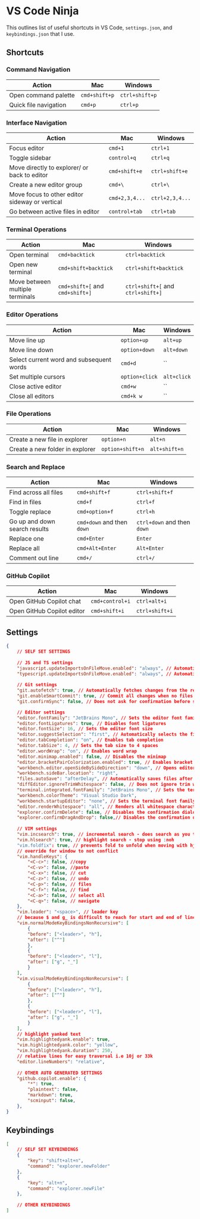 # VS Code Ninja

This outlines list of useful shortcuts in VS Code, `settings.json`, and `keybindings.json` that I use. 

## Shortcuts
### Command Navigation
| Action | Mac | Windows |
|--------|-----|---------|
| Open command palette | `cmd+shift+p` | `ctrl+shift+p` |
| Quick file navigation | `cmd+p` | `ctrl+p` |

### Interface Navigation
| Action | Mac | Windows |
|--------|-----|---------|
| Focus editor | `cmd+1` | `ctrl+1` |
| Toggle sidebar | `control+q` | `ctrl+q` |
| Move directly to explorer/ or back to editor | `cmd+shift+e` | `ctrl+shift+e` |
| Create a new editor group | `cmd+\` | `ctrl+\` |
| Move focus to other editor sideway or vertical | `cmd+2,3,4...` | `ctrl+2,3,4...` |
| Go between active files in editor | `control+tab` | `ctrl+tab` |

### Terminal Operations
| Action | Mac | Windows |
|--------|-----|---------|
| Open terminal | `cmd+backtick` | `ctrl+backtick` |
| Open new terminal | `cmd+shift+backtick` | `ctrl+shift+backtick` |
| Move between multiple terminals | `cmd+shift+[` and `cmd+shift+]` | `ctrl+shift+[` and `ctrl+shift+]` |
### Editor Operations
| Action | Mac | Windows |
|--------|-----|---------|
| Move line up | `option+up` | `alt+up` |
| Move line down | `option+down` | `alt+down` |
| Select current word and subsequent words | `cmd+d` | `` |
| Set multiple cursors | `option+click` | `alt+click` |
| Close active editor | `cmd+w` | `` |
| Close all editors | `cmd+k w` | `` |

### File Operations
| Action | Mac | Windows |
|--------|-----|---------|
| Create a new file in explorer | `option+n` | `alt+n` |
| Create a new folder in explorer | `option+shift+n` | `alt+shift+n` |

### Search and Replace
| Action | Mac | Windows |
|--------|-----|---------|
| Find across all files | `cmd+shift+f` | `ctrl+shift+f` |
| Find in files | `cmd+f` | `ctrl+f` |
| Toggle replace | `cmd+option+f` | `ctrl+h` |
| Go up and down search results | `cmd+down` and then `down` |`ctrl+down` and then `down`|
| Replace one | `cmd+Enter` | `Enter` |
| Replace all | `cmd+Alt+Enter` | `Alt+Enter` |
| Comment out line | `cmd+/` | `ctrl+/` |

### GitHub Copilot
| Action | Mac | Windows |
|--------|-----|---------|
| Open GitHub Copilot chat | `cmd+control+i` | `ctrl+alt+i` |
| Open GitHub Copilot editor | `cmd+shift+i` | `ctrl+shift+i` |

## Settings
```json
{
	// SELF SET SETTINGS
	
	// JS and TS settings
	"javascript.updateImportsOnFileMove.enabled": "always", // Automatically updates imports when JavaScript files are moved
	"typescript.updateImportsOnFileMove.enabled": "always", // Automatically updates imports when TypeScript files are moved
	
	// Git settings
	"git.autofetch": true, // Automatically fetches changes from the remote repository
	"git.enableSmartCommit": true, // Commit all changes when no files are added/staged for commit
	"git.confirmSync": false, // Does not ask for confirmation before syncing changes

	// Editor settings
	"editor.fontFamily": "JetBrains Mono", // Sets the editor font family
	"editor.fontLigatures": true, // Disables font ligatures
	"editor.fontSize": 16, // Sets the editor font size
	"editor.suggestSelection": "first", // Automatically selects the first suggestion when pressing Tab
	"editor.tabCompletion": "on", // Enables tab completion
	"editor.tabSize": 4, // Sets the tab size to 4 spaces
	"editor.wordWrap": "on", // Enables word wrap
	"editor.minimap.enabled": false, // Disables the minimap
	"editor.bracketPairColorization.enabled": true, // Enables bracket pair colorization
	"workbench.editor.openSideBySideDirection": "down", // Opens editors side by side in a downward direction
	"workbench.sideBar.location": "right",
	"files.autoSave": "afterDelay", // Automatically saves files after a delay
	"diffEditor.ignoreTrimWhitespace": false, // Does not ignore trim whitespace in the diff editor
	"terminal.integrated.fontFamily": "JetBrains Mono", // Sets the terminal font family
	"workbench.colorTheme": "Visual Studio Dark",
	"workbench.startupEditor": "none", // Sets the terminal font family
	"editor.renderWhitespace": "all", // Renders all whitespace characters in the editor with dots and dashes
	"explorer.confirmDelete": false, // Disables the confirmation dialog when deleting files
	"explorer.confirmDragAndDrop": false,// Disables the confirmation dialog when deleting files 
	
	// VIM settings
	"vim.incsearch": true, // incremental search - does search as you type
	"vim.hlsearch": true, // highlight search - stop using :noh
	"vim.foldfix": true, // prevents fold to unfold when moving with hjkl
	// override for window to not conflict
	"vim.handleKeys": {
		"<C-c>": false, //copy
		"<C-v>": false, //paste
		"<C-x>": false, // cut
		"<C-z>": false, // undo
		"<C-p>": false, // files
		"<C-f>": false, // find
		"<C-a>": false, // select all
		"<C-q>": false, // navigate
	},
	"vim.leader": "<space>", // leader key
	// because $ and g_ is difficult to reach for start and end of line
	"vim.normalModeKeyBindingsNonRecursive": [
		{
		"before": ["<leader>", "h"],
		"after": ["^"]
		},
		{
		"before": ["<leader>", "l"],
		"after": ["g", "_"]
		}
	],
	"vim.visualModeKeyBindingsNonRecursive": [
		{
		"before": ["<leader>", "h"],
		"after": ["^"]
		},
		{
		"before": ["<leader>", "l"],
		"after": ["g", "_"]
		}
	],
	// highlight yanked text
	"vim.highlightedyank.enable": true,
	"vim.highlightedyank.color": "yellow",
	"vim.highlightedyank.duration": 250,
	// relative lines for easy traversal i.e 10j or 33k
	"editor.lineNumbers": "relative",
	
	// OTHER AUTO GENERATED SETTINGS
	"github.copilot.enable": {
		"*": true,
		"plaintext": false,
		"markdown": true,
		"scminput": false,
	},
}
```

## Keybindings
```json
[
    // SELF SET KEYBINDINGS
    {
        "key": "shift+alt+n",
        "command": "explorer.newFolder"
    },
    {
        "key": "alt+n",
        "command": "explorer.newFile"
    },
    
    // OTHER KEYBINDINGS 
]